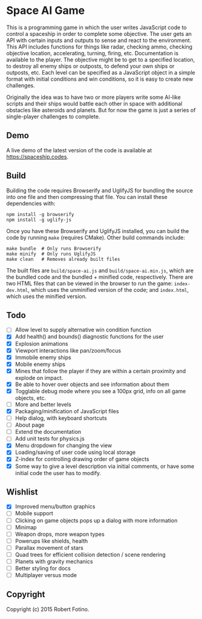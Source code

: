 # Space AI Game

This is a programming game in which the user writes JavaScript code to control
a spaceship in order to complete some objective. The user gets an API with
certain inputs and outputs to sense and react to the environment. This API
includes functions for things like radar, checking ammo, checking objective
location, accelerating, turning, firing, etc. Documentation is available
to the player. The objective might be to get to a specified location, to
destroy all enemy ships or outposts, to defend your own ships or outposts,
etc. Each level can be specified as a JavaScript object in a simple format
with initial conditions and win conditions, so it is easy to create new
challenges.

Originally the idea was to have two or more players write some AI-like
scripts and their ships would battle each other in space with additional
obstacles like asteroids and planets. But for now the game is just a series
of single-player challenges to complete.

## Demo

A live demo of the latest version of the code is available at
https://spaceship.codes.

## Build

Building the code requires Browserify and UglifyJS for bundling the source
into one file and then compressing that file. You can install these
dependencies with:

```shell
npm install -g browserify
npm install -g uglify-js
```

Once you have these Browserify and UglifyJS installed, you can build the code
by running `make` (requires CMake). Other build commands include:

```shell
make bundle  # Only runs Browserify
make minify  # Only runs UglifyJS
make clean   # Removes already built files
```

The built files are `build/space-ai.js` and `build/space-ai.min.js`, which
are the bundled code and the bundled + minified code, respectively. There are
two HTML files that can be viewed in the browser to run the game:
`index-dev.html`, which uses the unminified version of the code; and
`index.html`, which uses the minified version.

## Todo

* [ ] Allow level to supply alternative win condition function
* [x] Add health() and bounds() diagnostic functions for the user
* [x] Explosion animations
* [x] Viewport interactions like pan/zoom/focus
* [x] Immobile enemy ships
* [x] Mobile enemy ships
* [x] Mines that follow the player if they are within a certain
      proximity and explode on impact.
* [x] Be able to hover over objects and see information about them
* [x] Togglable debug mode where you see a 100px grid, info on all game
      objects, etc.
* [ ] More and better levels
* [x] Packaging/minification of JavaScript files
* [ ] Help dialog, with keyboard shortcuts
* [ ] About page
* [ ] Extend the documentation
* [ ] Add unit tests for physics.js
* [x] Menu dropdown for changing the view
* [x] Loading/saving of user code using local storage
* [x] Z-index for controlling drawing order of game objects
* [x] Some way to give a level description via initial comments, or
      have some initial code the user has to modify.

## Wishlist

* [x] Improved menu/button graphics
* [ ] Mobile support
* [ ] Clicking on game objects pops up a dialog with more information
* [ ] Minimap
* [ ] Weapon drops, more weapon types
* [ ] Powerups like shields, health
* [ ] Parallax movement of stars
* [ ] Quad trees for efficient collision detection / scene rendering
* [ ] Planets with gravity mechanics
* [ ] Better styling for docs
* [ ] Multiplayer versus mode

## Copyright

Copyright (c) 2015 Robert Fotino.
